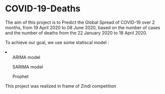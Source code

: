 # COVID-19-Deaths

The aim of this project is to Predict the Global Spread of COVID-19 over 2 months, from 19 April 2020 to 08 June 2020, based on the number of cases and the number of deaths from the 22 January 2020 to 18 April 2020.

To achieve our goal, we use some statiscal model :
<li>
  <ul> ARIMA model </ul>
    <ul> SARIMA model </ul>
    <ul> Prophet </ul>
</li>
  
This project was realized in frame of Zindi competition
